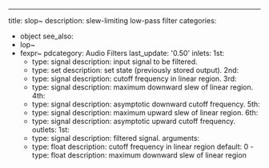 ---
title: slop~
description: slew-limiting low-pass filter
categories:
- object
see_also:
- lop~
- fexpr~
pdcategory: Audio Filters
last_update: '0.50'
inlets:
  1st:
  - type: signal
    description: input signal to be filtered. 
  - type: set <float>
    description: set state (previously stored output).
  2nd:
  - type: signal
    description: cutoff frequency in linear region.
  3rd:
  - type: signal
    description: maximum downward slew of linear region. 
  4th:
  - type: signal
    description: asymptotic downward cutoff frequency.
  5th:
  - type: signal
    description: maximum upward slew of linear region.
  6th:
  - type: signal
    description: asymptotic upward cutoff frequency.	
outlets:
  1st:
  - type: signal
    description: filtered signal.
arguments:
  - type: float
    description: cutoff frequency in linear region 
  default: 0  - type: float
    description: maximum downward slew of linear region 